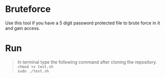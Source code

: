 # Bruteforce
Use this tool if you have a 5 digit password protected file to brute force in it and gain access.
# Run
> In terminal type the following command after cloning the repository.\
> `chmod +x test.sh`\
>  `sudo ./test.sh`
